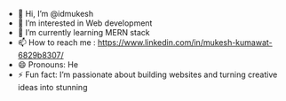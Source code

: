 - 👋 Hi, I’m @idmukesh
- 👀 I’m interested in Web development
- 🌱 I’m currently learning MERN stack
- 📫 How to reach me : https://www.linkedin.com/in/mukesh-kumawat-6829b8307/
- 😄 Pronouns: He
- ⚡ Fun fact:  I’m passionate about building websites and turning creative ideas into stunning

<!---
idmukesh/idmukesh is a ✨ special ✨ repository because its `README.md` (this file) appears on your GitHub profile.
You can click the Preview link to take a look at your changes.
--->
